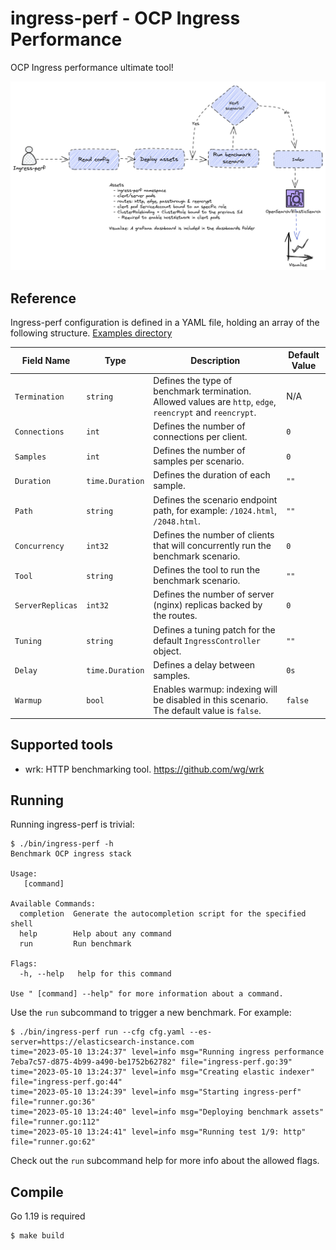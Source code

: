 # ingress-perf - OCP Ingress Performance

OCP Ingress performance ultimate tool!

![diagram](doc-assets/diagram.png)

## Reference

Ingress-perf configuration is defined in a YAML file, holding an array of the following structure. [Examples directory](./examples)

| Field Name       | Type             | Description                                                                                              | Default Value |
|------------------|------------------|----------------------------------------------------------------------------------------------------------|---------------|
| `Termination`    | `string`         | Defines the type of benchmark termination. Allowed values are `http`, `edge`, `reencrypt` and `reencrypt`. | N/A           |
| `Connections`    | `int`            | Defines the number of connections per client.                                                            | `0`           |
| `Samples`        | `int`            | Defines the number of samples per scenario.                                                              | `0`           |
| `Duration`       | `time.Duration`  | Defines the duration of each sample.                                                                     | `""`          |
| `Path`           | `string`         | Defines the scenario endpoint path, for example: `/1024.html`, `/2048.html`.                              | `""`          |
| `Concurrency`    | `int32`          | Defines the number of clients that will concurrently run the benchmark scenario.                        | `0`           |
| `Tool`           | `string`         | Defines the tool to run the benchmark scenario.                                                         | `""`          |
| `ServerReplicas` | `int32`          | Defines the number of server (nginx) replicas backed by the routes.                                      | `0`           |
| `Tuning`         | `string`         | Defines a tuning patch for the default `IngressController` object.                                       | `""`          |
| `Delay`          | `time.Duration`  | Defines a delay between samples.                                                                         | `0s`          |
| `Warmup`         | `bool`           | Enables warmup: indexing will be disabled in this scenario. The default value is `false`.               | `false`       |

## Supported tools

- wrk: HTTP benchmarking tool. https://github.com/wg/wrk

## Running

Running ingress-perf is trivial:

```console
$ ./bin/ingress-perf -h
Benchmark OCP ingress stack

Usage:
   [command]

Available Commands:
  completion  Generate the autocompletion script for the specified shell
  help        Help about any command
  run         Run benchmark

Flags:
  -h, --help   help for this command

Use " [command] --help" for more information about a command.
```

Use the `run` subcommand to trigger a new benchmark. For example:

```console
$ ./bin/ingress-perf run --cfg cfg.yaml --es-server=https://elasticsearch-instance.com
time="2023-05-10 13:24:37" level=info msg="Running ingress performance 7eba7c57-d875-4b99-a490-be1752b62782" file="ingress-perf.go:39"
time="2023-05-10 13:24:37" level=info msg="Creating elastic indexer" file="ingress-perf.go:44"
time="2023-05-10 13:24:39" level=info msg="Starting ingress-perf" file="runner.go:36"
time="2023-05-10 13:24:40" level=info msg="Deploying benchmark assets" file="runner.go:112"
time="2023-05-10 13:24:41" level=info msg="Running test 1/9: http" file="runner.go:62"
```

Check out the `run` subcommand help for more info about the allowed flags.

## Compile

Go 1.19 is required

```console
$ make build
```
